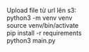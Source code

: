 Upload file từ url lên s3:</br>
python3 -m venv venv</br>
source venv/bin/activate</br>
pip install -r requirements</br>
python3 main.py</br>
